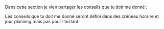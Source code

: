 
Dans cette section je vien partager les conseils que tu doit me donné :

Les conseils que tu doit me donné seront défini dans des créneau horaire et jour planning mais pas pour l'instant
